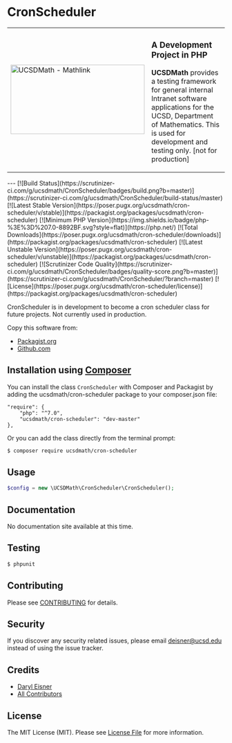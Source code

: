 # CronScheduler
<table border="0">
  <tr>
    <td width="310"><img height="160" width="310"alt="UCSDMath - Mathlink" src="https://github.com/ucsdmath/Testing/blob/master/ucsdmath-logo.png"></td>
    <td><h3>A Development Project in PHP</h3>
        <p><strong>UCSDMath</strong> provides a testing framework for general internal Intranet software applications for the UCSD, Department of Mathematics. This is used for development and testing only. [not for production]</p>
    </td>
  </tr>
</table>
---
[![Build Status](https://scrutinizer-ci.com/g/ucsdmath/CronScheduler/badges/build.png?b=master)](https://scrutinizer-ci.com/g/ucsdmath/CronScheduler/build-status/master)
[![Latest Stable Version](https://poser.pugx.org/ucsdmath/cron-scheduler/v/stable)](https://packagist.org/packages/ucsdmath/cron-scheduler)
[![Minimum PHP Version](https://img.shields.io/badge/php-%3E%3D%207.0-8892BF.svg?style=flat)](https://php.net/)
[![Total Downloads](https://poser.pugx.org/ucsdmath/cron-scheduler/downloads)](https://packagist.org/packages/ucsdmath/cron-scheduler)
[![Latest Unstable Version](https://poser.pugx.org/ucsdmath/cron-scheduler/v/unstable)](https://packagist.org/packages/ucsdmath/cron-scheduler)
[![Scrutinizer Code Quality](https://scrutinizer-ci.com/g/ucsdmath/CronScheduler/badges/quality-score.png?b=master)](https://scrutinizer-ci.com/g/ucsdmath/CronScheduler/?branch=master)
[![License](https://poser.pugx.org/ucsdmath/cron-scheduler/license)](https://packagist.org/packages/ucsdmath/cron-scheduler)

CronScheduler is in development to become a cron scheduler class for future projects.  Not currently used in production.

Copy this software from:
- [Packagist.org](https://packagist.org/packages/ucsdmath/CronScheduler)
- [Github.com](https://github.com/ucsdmath/CronScheduler)

## Installation using [Composer](http://getcomposer.org/)
You can install the class ```CronScheduler``` with Composer and Packagist by
adding the ucsdmath/cron-scheduler package to your composer.json file:

```
"require": {
    "php": "^7.0",
    "ucsdmath/cron-scheduler": "dev-master"
},
```
Or you can add the class directly from the terminal prompt:

```bash
$ composer require ucsdmath/cron-scheduler
```

## Usage

``` php
$config = new \UCSDMath\CronScheduler\CronScheduler();
```

## Documentation

No documentation site available at this time.
<!-- [Check out the documentation](http://math.ucsd.edu/~deisner/documentation/CronScheduler/) -->

## Testing

``` bash
$ phpunit
```

## Contributing

Please see [CONTRIBUTING](CONTRIBUTING.md) for details.

## Security

If you discover any security related issues, please email deisner@ucsd.edu instead of using the issue tracker.

## Credits

- [Daryl Eisner](https://github.com/UCSDMath)
- [All Contributors](../../contributors)

## License

The MIT License (MIT). Please see [License File](LICENSE) for more information.
